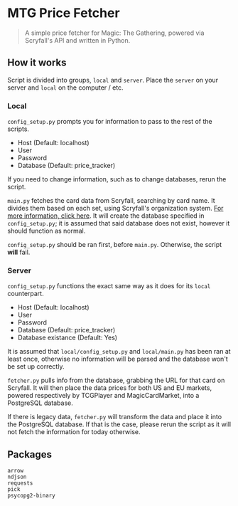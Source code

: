 # MTG Price Fetcher
> A simple price fetcher for Magic: The Gathering, powered via Scryfall's API and written in Python.

## How it works
<!-- `fetcher.py` will, at the moment, prompt you to track a card, searchable by name. That information is then stored in `data/cards_to_query.ndjson`, which is called by the next script. It will pull the information and acquire the price data via Scryfall, which will be put into `data/tracking/SET/NUMBER_CARDNAME.csv`.  -->
Script is divided into groups, `local` and `server`. Place the `server` on your server and `local` on the computer / etc.
### Local
`config_setup.py` prompts you for information to pass to the rest of the scripts.
- Host      (Default: localhost)
- User      
- Password  
- Database  (Default: price_tracker)

If you need to change information, such as to change databases, rerun the script.

`main.py` fetches the card data from Scryfall, searching by card name. It divides them based on each set, using Scryfall's organization system. [For more information, click here](https://scryfall.com/sets). It will create the database specified in `config_setup.py`; it is assumed that said database does not exist, however it should function as normal. 

`config_setup.py` should be ran first, before `main.py`. Otherwise, the script **will** fail. 
### Server
`config_setup.py` functions the exact same way as it does for its `local` counterpart. 
- Host      (Default: localhost)
- User      
- Password  
- Database  (Default: price_tracker)
- Database existance (Default: Yes)

It is assumed that `local/config_setup.py` and `local/main.py` has been ran at least once, otherwise no information will be parsed and the database won't be set up correctly.

`fetcher.py` pulls info from the database, grabbing the URL for that card on Scryfall. It will then place the data prices for both US and EU markets, powered respectively by TCGPlayer and MagicCardMarket, into a PostgreSQL database.

If there is legacy data, `fetcher.py` will transform the data and place it into the PostgreSQL database. If that is the case, please rerun the script as it will not fetch the information for today otherwise. 

## Packages
    arrow
    ndjson
    requests
    pick
    psycopg2-binary